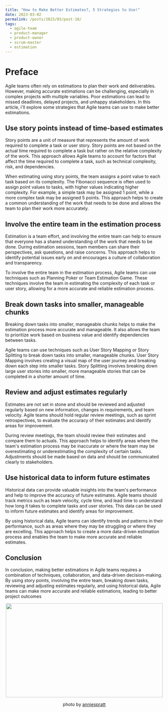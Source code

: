 ```yaml
---
title: "How to Make Better Estimates?, 5 Strategies to Use!"
date: 2023-03-02
permalink: /posts/2023/03/post-10/
tags:
  - agile-team
  - product-manager
  - product-owner
  - scrum-master
  - estimation
---
```


Preface
======
Agile teams often rely on estimations to plan their work and deliverables. However, making accurate estimations can be challenging, especially in complex projects with multiple variables. Poor estimations can lead to missed deadlines, delayed projects, and unhappy stakeholders. In this article, i'll explore some strategies that Agile teams can use to make better estimations.


## Use story points instead of time-based estimates

Story points are a unit of measure that represents the amount of work required to complete a task or user story. Story points are not based on the actual time required to complete a task but rather on the relative complexity of the work. This approach allows Agile teams to account for factors that affect the time required to complete a task, such as technical complexity, risk, and dependencies.

When estimating using story points, the team assigns a point value to each task based on its complexity. The Fibonacci sequence is often used to assign point values to tasks, with higher values indicating higher complexity. For example, a simple task may be assigned 1 point, while a more complex task may be assigned 5 points. This approach helps to create a common understanding of the work that needs to be done and allows the team to plan their work more accurately.

## Involve the entire team in the estimation process

Estimation is a team effort, and involving the entire team can help to ensure that everyone has a shared understanding of the work that needs to be done. During estimation sessions, team members can share their perspectives, ask questions, and raise concerns. This approach helps to identify potential issues early on and encourages a culture of collaboration and transparency.

To involve the entire team in the estimation process, Agile teams can use techniques such as Planning Poker or Team Estimation Game. These techniques involve the team in estimating the complexity of each task or user story, allowing for a more accurate and reliable estimation process.

## Break down tasks into smaller, manageable chunks

Breaking down tasks into smaller, manageable chunks helps to make the estimation process more accurate and manageable. It also allows the team to prioritize work based on business value and identify dependencies between tasks.

Agile teams can use techniques such as User Story Mapping or Story Splitting to break down tasks into smaller, manageable chunks. User Story Mapping involves creating a visual map of the user journey and breaking down each step into smaller tasks. Story Splitting involves breaking down large user stories into smaller, more manageable stories that can be completed in a shorter amount of time.

## Review and adjust estimates regularly

Estimates are not set in stone and should be reviewed and adjusted regularly based on new information, changes in requirements, and team velocity. Agile teams should hold regular review meetings, such as sprint retrospectives, to evaluate the accuracy of their estimates and identify areas for improvement.

During review meetings, the team should review their estimates and compare them to actuals. This approach helps to identify areas where the team's estimation process may be inaccurate or where the team may be overestimating or underestimating the complexity of certain tasks. Adjustments should be made based on data and should be communicated clearly to stakeholders.

## Use historical data to inform future estimates

Historical data can provide valuable insights into the team's performance and help to improve the accuracy of future estimates. Agile teams should track metrics such as team velocity, cycle time, and lead time to understand how long it takes to complete tasks and user stories. This data can be used to inform future estimates and identify areas for improvement.

By using historical data, Agile teams can identify trends and patterns in their performance, such as areas where they may be struggling or where they are excelling. This approach helps to create a more data-driven estimation process and enables the team to make more accurate and reliable estimates.

## Conclusion

In conclusion, making better estimations in Agile teams requires a combination of techniques, collaboration, and data-driven decision-making. By using story points, involving the entire team, breaking down tasks, reviewing and adjusting estimates regularly, and using historical data, Agile teams can make more accurate and reliable estimations, leading to better project outcomes

<p align="center">
<img src="https://images.unsplash.com/photo-1521737604893-d14cc237f11d?ixlib=rb-4.0.3&ixid=MnwxMjA3fDB8MHxwaG90by1wYWdlfHx8fGVufDB8fHx8&auto=format&fit=crop&w=1484&q=80" width="500" height="300">
</p>
<p align="center">
photo by <a href="https://unsplash.com/@anniespratt">anniespratt</a>
</p>